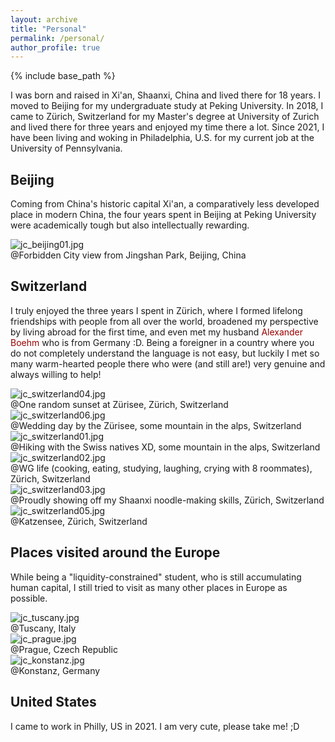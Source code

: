 ```yaml
---
layout: archive
title: "Personal"
permalink: /personal/
author_profile: true
---
```


{% include base_path %}

I was born and raised in Xi'an, Shaanxi, China and lived there for 18 years. I moved to Beijing for my undergraduate study at Peking University. In 2018, I came to Zürich, Switzerland for my Master's degree at University of Zurich and lived there for three years and enjoyed my time there a lot. Since 2021, I have been living and woking in Philadelphia, U.S. for my current job at the University of Pennsylvania.

## Beijing

Coming from China's historic capital Xi'an, a comparatively less developed place in modern China, the four years spent in Beijing at Peking University were academically tough but also intellectually rewarding. 

<div>
  <img src="/images/junlei_web_photo/beijing/jc_beijing01.jpg" alt="jc_beijing01.jpg">
  <div class=test2>@Forbidden City view from Jingshan Park, Beijing, China</div>
</div>

## Switzerland

I truly enjoyed the three years I spent in Zürich, where I formed lifelong friendships with people from all over the world, broadened my perspective by living abroad for the first time, and even met my husband <a href="https://axboehm.com/" style="color: #990000; text-decoration: none;">Alexander Boehm</a> who is from Germany :D. Being a foreigner in a country where you do not completely understand the language is not easy, but luckily I met so many warm-hearted people there who were (and still are!) very genuine and always willing to help!

<div>
  <img src="/images/junlei_web_photo/europe/jc_switzerland04.JPG" alt="jc_switzerland04.jpg">
  <div class=test2>@One random sunset at Zürisee, Zürich, Switzerland</div>
</div>

<div>
  <img src="/images/junlei_web_photo/europe/jc_switzerland06.JPG" alt="jc_switzerland06.jpg">
  <div class=test2>@Wedding day by the Zürisee, some mountain in the alps, Switzerland</div>
</div>

<div>
  <img src="/images/junlei_web_photo/europe/jc_switzerland01.jpg" alt="jc_switzerland01.jpg">
  <div class=test2>@Hiking with the Swiss natives XD, some mountain in the alps, Switzerland</div>
</div>

<div>
  <img src="/images/junlei_web_photo/europe/jc_switzerland02.jpg" alt="jc_switzerland02.jpg">
  <div class=test2>@WG life (cooking, eating, studying, laughing, crying with 8 roommates), Zürich, Switzerland</div>
</div>

<div>
  <img src="/images/junlei_web_photo/europe/jc_switzerland03.jpg" alt="jc_switzerland03.jpg">
  <div class=test2>@Proudly showing off my Shaanxi noodle-making skills, Zürich, Switzerland</div>
</div>

<div>
  <img src="/images/junlei_web_photo/europe/jc_switzerland05.jpg" alt="jc_switzerland05.jpg">
  <div class=test2>@Katzensee, Zürich, Switzerland</div>
</div>

## Places visited around the Europe

While being a "liquidity-constrained" student, who is still accumulating human capital, I still tried to visit as many other places in Europe as possible.

<div>
  <img src="/images/junlei_web_photo/europe/jc_tuscany.jpg" alt="jc_tuscany.jpg">
  <div class=test2>@Tuscany, Italy</div>
</div>

<div>
  <img src="/images/junlei_web_photo/europe/jc_prague.jpg" alt="jc_prague.jpg">
  <div class=test2>@Prague, Czech Republic</div>
</div>

<div>
  <img src="/images/junlei_web_photo/europe/jc_konstanz.jpg" alt="jc_konstanz.jpg">
  <div class=test2>@Konstanz, Germany</div>
</div>

## United States

I came to work in Philly, US in 2021.
I am very cute, please take me! ;D 

